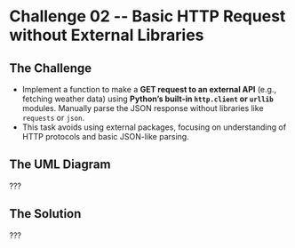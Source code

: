 # Challenge 02 -- Basic HTTP Request without External Libraries

## The Challenge

- Implement a function to make a **GET request to an external API** (e.g., fetching weather data) using **Python’s built-in `http.client` or `urllib`** modules. Manually parse the JSON response without libraries like `requests` or `json`.
- This task avoids using external packages, focusing on understanding of HTTP protocols and basic JSON-like parsing.

## The UML Diagram

???

## The Solution

???
